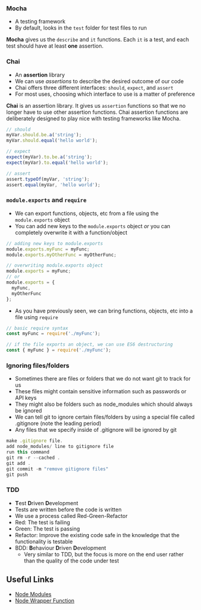 ### Mocha
- A testing framework
- By default, looks in the `test` folder for test files to run

**Mocha** gives us the `describe` and `it` functions. Each `it` is a test, and each test should have at least **one** assertion.

### Chai
- An **assertion** library
- We can use _assertions_ to describe the desired outcome of our code
- Chai offers three different interfaces: `should`, `expect`, and `assert`
- For most uses, choosing which interface to use is a matter of preference

**Chai** is an assertion library. It gives us `assertion` functions so that we no longer have to use other assertion functions. Chai assertion functions are deliberately designed to play nice with testing frameworks like Mocha.

```javascript
// should
myVar.should.be.a('string');
myVar.should.equal('hello world');

// expect
expect(myVar).to.be.a('string');
expect(myVar).to.equal('hello world');

// assert
assert.typeOf(myVar, 'string');
assert.equal(myVar, 'hello world');
```

### `module.exports` and `require`
- We can export functions, objects, etc from a file using the `module.exports` object
- You can add new keys to the `module.exports` object _or_ you can completely overwrite it with a function/object
```JavaScript
// adding new keys to module.exports
module.exports.myFunc = myFunc;
module.exports.myOtherFunc = myOtherFunc;

// overwriting module.exports object
module.exports = myFunc;
// or
module.exports = {
  myFunc,
  myOtherFunc
};
```
- As you have previously seen, we can bring functions, objects, etc into a file using `require`
```javascript
// basic require syntax
const myFunc = require('./myFunc');

// if the file exports an object, we can use ES6 destructuring
const { myFunc } = require('./myFunc');
```
### Ignoring files/folders
- Sometimes there are files or folders that we do not want git to track for us
- These files might contain sensitive information such as passwords or API keys
- They might also be folders such as node_modules which should always be ignored
- We can tell git to ignore certain files/folders by using a special file called .gitignore (note the leading period)
- Any files that we specify inside of .gitignore will be ignored by git

```javascript
make .gitignore file.
add node_modules/ line to gitignore file
run this command 
git rm -r --cached .
git add .
git commit -m "remove gitignore files"
git push
```


### TDD
- **T**est **D**riven **D**evelopment
- Tests are written before the code is written
- We use a process called Red-Green-Refactor
- Red: The test is failing
- Green: The test is passing
- Refactor: Improve the existing code safe in the knowledge that the functionality is testable
- BDD: **B**ehaviour **D**riven **D**evelopment
  - Very similar to TDD, but the focus is more on the end user rather than the quality of the code under test




 ## Useful Links
- [Node Modules](https://nodejs.org/docs/latest/api/modules.html)
- [Node Wrapper Function](https://nodejs.org/api/modules.html#modules_the_module_wrapper)